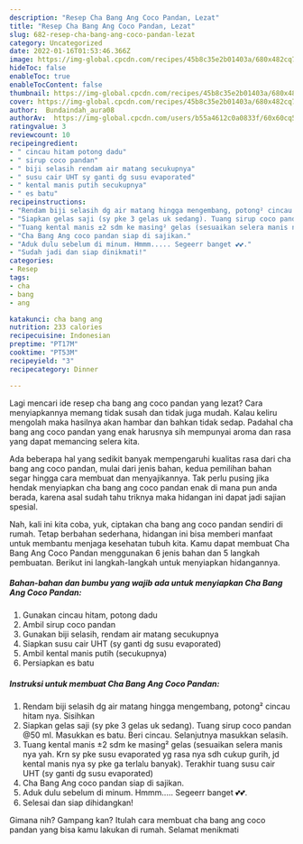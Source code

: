 ```yaml
---
description: "Resep Cha Bang Ang Coco Pandan, Lezat"
title: "Resep Cha Bang Ang Coco Pandan, Lezat"
slug: 682-resep-cha-bang-ang-coco-pandan-lezat
category: Uncategorized
date: 2022-01-16T01:53:46.366Z
image: https://img-global.cpcdn.com/recipes/45b8c35e2b01403a/680x482cq70/cha-bang-ang-coco-pandan-foto-resep-utama.jpg
hideToc: false
enableToc: true
enableTocContent: false
thumbnail: https://img-global.cpcdn.com/recipes/45b8c35e2b01403a/680x482cq70/cha-bang-ang-coco-pandan-foto-resep-utama.jpg
cover: https://img-global.cpcdn.com/recipes/45b8c35e2b01403a/680x482cq70/cha-bang-ang-coco-pandan-foto-resep-utama.jpg
author:  Bundaindah_aura08
authorAv:  https://img-global.cpcdn.com/users/b55a4612c0a0833f/60x60cq50/avatar.jpg
ratingvalue: 3
reviewcount: 10
recipeingredient:
- " cincau hitam potong dadu"
- " sirup coco pandan"
- " biji selasih rendam air matang secukupnya"
- " susu cair UHT sy ganti dg susu evaporated"
- " kental manis putih secukupnya"
- " es batu"
recipeinstructions:
- "Rendam biji selasih dg air matang hingga mengembang, potong² cincau hitam nya. Sisihkan"
- "Siapkan gelas saji (sy pke 3 gelas uk sedang). Tuang sirup coco pandan @50 ml. Masukkan es batu. Beri cincau. Selanjutnya masukkan selasih."
- "Tuang kental manis ±2 sdm ke masing² gelas (sesuaikan selera manis nya yah. Krn sy pke susu evaporated yg rasa nya sdh cukup gurih, jd kental manis nya sy pke ga terlalu banyak). Terakhir tuang susu cair UHT (sy ganti dg susu evaporated)"
- "Cha Bang Ang coco pandan siap di sajikan."
- "Aduk dulu sebelum di minum. Hmmm..... Segeerr banget 💕💕."
- "Sudah jadi dan siap dinikmati!"
categories:
- Resep
tags:
- cha
- bang
- ang

katakunci: cha bang ang 
nutrition: 233 calories
recipecuisine: Indonesian
preptime: "PT17M"
cooktime: "PT53M"
recipeyield: "3"
recipecategory: Dinner

---
```



Lagi mencari ide resep cha bang ang coco pandan yang lezat? Cara menyiapkannya memang tidak susah dan tidak juga mudah. Kalau keliru mengolah maka hasilnya akan hambar dan bahkan tidak sedap. Padahal cha bang ang coco pandan yang enak harusnya sih mempunyai aroma dan rasa yang dapat memancing selera kita.




Ada beberapa hal yang sedikit banyak mempengaruhi kualitas rasa dari cha bang ang coco pandan, mulai dari jenis bahan, kedua pemilihan bahan segar hingga cara membuat dan menyajikannya. Tak perlu pusing jika hendak menyiapkan cha bang ang coco pandan enak di mana pun anda berada, karena asal sudah tahu triknya maka hidangan ini dapat jadi sajian spesial.


Nah, kali ini kita coba, yuk, ciptakan cha bang ang coco pandan sendiri di rumah. Tetap berbahan sederhana, hidangan ini bisa memberi manfaat untuk membantu menjaga kesehatan tubuh kita. Kamu dapat membuat Cha Bang Ang Coco Pandan menggunakan 6 jenis bahan dan 5 langkah pembuatan. Berikut ini langkah-langkah untuk menyiapkan hidangannya.

<!--inarticleads1-->

##### Bahan-bahan dan bumbu yang wajib ada untuk menyiapkan Cha Bang Ang Coco Pandan:

1. Gunakan  cincau hitam, potong dadu
1. Ambil  sirup coco pandan
1. Gunakan  biji selasih, rendam air matang secukupnya
1. Siapkan  susu cair UHT (sy ganti dg susu evaporated)
1. Ambil  kental manis putih (secukupnya)
1. Persiapkan  es batu




<!--inarticleads2-->

##### Instruksi untuk membuat Cha Bang Ang Coco Pandan:

1. Rendam biji selasih dg air matang hingga mengembang, potong² cincau hitam nya. Sisihkan
1. Siapkan gelas saji (sy pke 3 gelas uk sedang). Tuang sirup coco pandan @50 ml. Masukkan es batu. Beri cincau. Selanjutnya masukkan selasih.
1. Tuang kental manis ±2 sdm ke masing² gelas (sesuaikan selera manis nya yah. Krn sy pke susu evaporated yg rasa nya sdh cukup gurih, jd kental manis nya sy pke ga terlalu banyak). Terakhir tuang susu cair UHT (sy ganti dg susu evaporated)
1. Cha Bang Ang coco pandan siap di sajikan.
1. Aduk dulu sebelum di minum. Hmmm..... Segeerr banget 💕💕.
1. Selesai dan siap dihidangkan!



Gimana nih? Gampang kan? Itulah cara membuat cha bang ang coco pandan yang bisa kamu lakukan di rumah. Selamat menikmati
